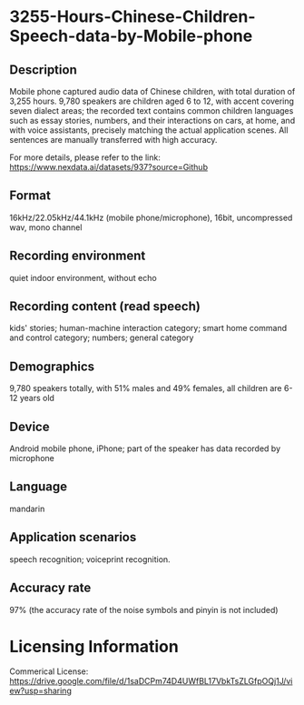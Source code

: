 # 3255-Hours-Chinese-Children-Speech-data-by-Mobile-phone


## Description
Mobile phone captured audio data of Chinese children, with total duration of 3,255 hours. 9,780 speakers are children aged 6 to 12, with accent covering seven dialect areas; the recorded text contains common children languages such as essay stories, numbers, and their interactions on cars, at home, and with voice assistants, precisely matching the actual application scenes. All sentences are manually transferred with high accuracy.

For more details, please refer to the link: https://www.nexdata.ai/datasets/937?source=Github

## Format
16kHz/22.05kHz/44.1kHz (mobile phone/microphone), 16bit, uncompressed wav, mono channel

## Recording environment
quiet indoor environment, without echo

## Recording content (read speech)
kids' stories; human-machine interaction category; smart home command and control category; numbers; general category

## Demographics
9,780 speakers totally, with 51% males and 49% females, all children are 6-12 years old

## Device
Android mobile phone, iPhone; part of the speaker has data recorded by microphone

## Language
mandarin

## Application scenarios
speech recognition; voiceprint recognition.

## Accuracy rate
97% (the accuracy rate of the noise symbols and pinyin is not included)

# Licensing Information
Commerical License: https://drive.google.com/file/d/1saDCPm74D4UWfBL17VbkTsZLGfpOQj1J/view?usp=sharing

